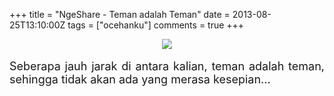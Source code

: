 +++
title = "NgeShare - Teman adalah Teman"
date = 2013-08-25T13:10:00Z
tags = ["ocehanku"]
comments = true
+++

<center><img border="0" data-original-height="600" data-original-width="1200" src="https://4.bp.blogspot.com/-gB3jIEgIOsw/XNsnYzT3zGI/AAAAAAAATqk/OA1j3-dnxkA5oOORlNQz_NZITqJNGMBOgCLcBGAs/s1600/teman.png" /></center><br />
<div style="text-align: justify;"><span style="font-size: large;">Seberapa jauh jarak di antara kalian, teman adalah teman, sehingga tidak akan ada yang merasa kesepian...</span></div>
